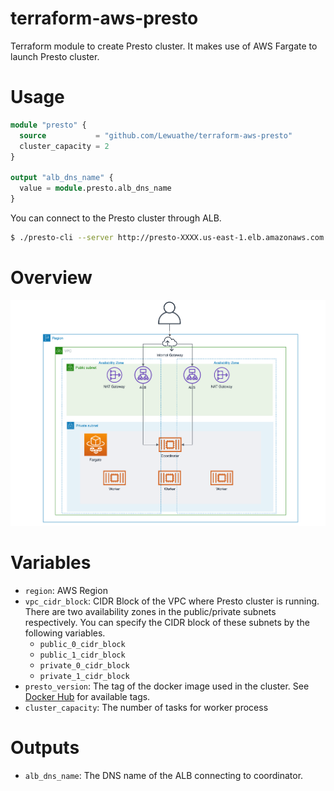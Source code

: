 # terraform-aws-presto
Terraform module to create Presto cluster. It makes use of AWS Fargate to launch Presto cluster.

# Usage

```terraform
module "presto" {
  source           = "github.com/Lewuathe/terraform-aws-presto"
  cluster_capacity = 2
}

output "alb_dns_name" {
  value = module.presto.alb_dns_name
}
```

You can connect to the Presto cluster through ALB.

```sh
$ ./presto-cli --server http://presto-XXXX.us-east-1.elb.amazonaws.com --catalog tpch --schema tiny
```

# Overview

![Overview](overview.png)

# Variables

- `region`: AWS Region
- `vpc_cidr_block`: CIDR Block of the VPC where Presto cluster is running. There are two availability zones in the public/private subnets respectively. You can specify the CIDR block of these subnets by the following variables.
  - `public_0_cidr_block`
  - `public_1_cidr_block`
  - `private_0_cidr_block`
  - `private_1_cidr_block`
- `presto_version`: The tag of the docker image used in the cluster. See [Docker Hub](https://hub.docker.com/repository/docker/lewuathe/presto-base/tags) for available tags.
- `cluster_capacity`: The number of tasks for worker process

# Outputs

- `alb_dns_name`: The DNS name of the ALB connecting to coordinator.